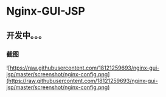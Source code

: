 # Nginx-GUI-JSP

## 开发中。。。

### 截图
![https://raw.githubusercontent.com/18121259693/nginx-gui-jsp/master/screenshot/nginx-config.png](https://raw.githubusercontent.com/18121259693/nginx-gui-jsp/master/screenshot/nginx-config.png)

